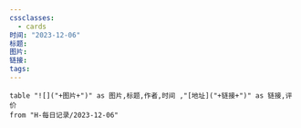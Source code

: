 ```yaml
---
cssclasses:
  - cards
时间: "2023-12-06"
标题: 
图片: 
链接: 
tags: 
---
```


```dataview
table "![]("+图片+")" as 图片,标题,作者,时间 ,"[地址]("+链接+")" as 链接,评价
from "H-每日记录/2023-12-06"
```


